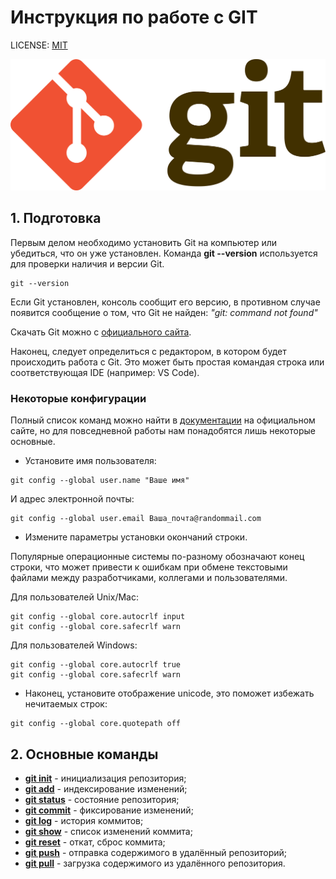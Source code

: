 # Инструкция по работе с GIT

LICENSE: [MIT](license.md)

![logo](./pic/logo.png)

## 1. Подготовка

Первым делом необходимо установить Git на компьютер или убедиться, что он уже установлен. Команда **git --version** используется для проверки наличия и версии Git.

```
git --version
```

Если Git установлен, консоль сообщит его версию, в противном случае появится сообщение о том, что Git не найден: *"git: command not found"*

Скачать Git можно с [официального сайта](https://git-scm.com/).

Наконец, следует определиться с редактором, в котором будет происходить работа с Git. Это может быть простая командая строка или соответствующая IDE (например: VS Code).

### Некоторые конфигурации

Полный список команд можно найти в [документации](https://git-scm.com/docs/git#_git_commands) на официальном сайте, но для повседневной работы нам понадобятся лишь некоторые основные.

- Установите имя пользователя:

```
git config --global user.name "Ваше имя"
```

И адрес электронной почты: 

```
git config --global user.email Ваша_почта@randommail.com
```

- Измените параметры установки окончаний строки.

Популярные операционные системы по-разному обозначают конец строки, что может привести к ошибкам при обмене текстовыми файлами между разработчиками, коллегами и пользователями. 

Для пользователей Unix/Mac:

```
git config --global core.autocrlf input
git config --global core.safecrlf warn
```

Для пользователей Windows:

```
git config --global core.autocrlf true
git config --global core.safecrlf warn
```

- Наконец, установите отображение unicode, это поможет избежать нечитаемых строк: 

```
git config --global core.quotepath off
```

## 2. Основные команды

- [**git init**](gitinit.md) - инициализация репозитория;
- [**git add**](gitadd.md) - индексирование изменений;
- [**git status**](gitstatus.md) - состояние репозитория;
- [**git commit**](gitcommit.md) - фиксирование изменений;
- [**git log**](gitlog.md) - история коммитов;
- [**git show**](gitshow.md) - список изменений коммита;
- [**git reset**](gitreset.md) - откат, сброс коммита;
- [**git push**](gitpush.md) - отправка содержимого в удалённый репозиторий;
- [**git pull**](gitpull.md) - загрузка содержимого из удалённого репозитория.
